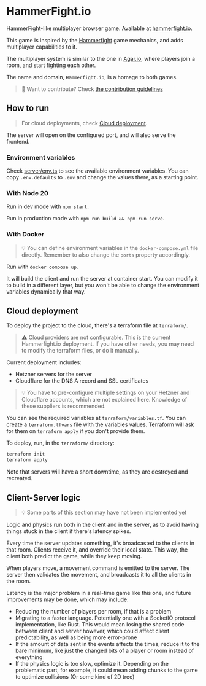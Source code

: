 # HammerFight.io

HammerFight-like multiplayer browser game. Available at [hammerfight.io](https://hammerfight.io).

This game is inspired by the [Hammerfight](https://store.steampowered.com/app/41100/Hammerfight/) game mechanics,
and adds multiplayer capabilities to it.

The multiplayer system is similar to the one in [Agar.io](https://agar.io/), where players join a room, and start fighting each other.

The name and domain, `Hammerfight.io`, is a homage to both games.

> 👀 Want to contribute? Check [the contribution guidelines](./CONTRIBUTING.md)

## How to run

> For cloud deployments, check [Cloud deployment](#cloud-deployment).

The server will open on the configured port, and will also serve the frontend.

### Environment variables

Check [server/env.ts](server/env.ts) to see the available environment variables.
You can copy `.env.defaults` to `.env` and change the values there, as a starting point.

### With Node 20

Run in dev mode with `npm start`.

Run in production mode with `npm run build && npm run serve`.

### With Docker

> 💡 You can define environment variables in the `docker-compose.yml` file directly.
> Remember to also change the `ports` property accordingly.

Run with `docker compose up`.

It will build the client and run the server at container start.
You can modify it to build in a different layer, but you won't be able to change the environment variables dynamically that way.

## Cloud deployment

To deploy the project to the cloud, there's a terraform file at `terraform/`.

> ⚠️ Cloud providers are not configurable. This is the current Hammerfight.io deployment.
> If you have other needs, you may need to modify the terraform files, or do it manually.

Current deployment includes:

- Hetzner servers for the server
- Cloudflare for the DNS A record and SSL certificates

> 💡 You have to pre-configure multiple settings on your Hetzner and Cloudflare accounts, which are not explained here.
> Knowledge of these suppliers is recommended.

You can see the required variables at `terraform/variables.tf`.
You can create a `terraform.tfvars` file with the variables values. Terraform will ask for them on `terraform apply` if you don't provide them.

To deploy, run, in the `terraform/` directory:

```sh
terraform init
terraform apply
```

Note that servers will have a short downtime, as they are destroyed and recreated.

## Client-Server logic

> 💡 Some parts of this section may have not been implemented yet

Logic and physics run both in the client and in the server, as to avoid having things stuck in the client if there's latency spikes.

Every time the server updates something, it's broadcasted to the clients in that room. Clients receive it, and override their local state.
This way, the client both predict the game, while they keep moving.

When players move, a movement command is emitted to the server. The server then validates the movement, and broadcasts it to all the clients in the room.

Latency is the major problem in a real-time game like this one, and future improvements may be done, which may include:

- Reducing the number of players per room, if that is a problem
- Migrating to a faster language. Potentially one with a SocketIO protocol implementation, like Rust. This would mean losing the shared code between client and server however, which could affect client predictability, as well as being more error-prone
- If the amount of data sent in the events affects the times, reduce it to the bare minimum, like just the changed bits of a player or room instead of everything
- If the physics logic is too slow, optimize it. Depending on the problematic part, for example, it could mean adding chunks to the game to optimize collisions (Or some kind of 2D tree)

